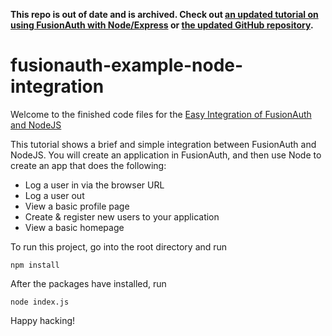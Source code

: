 **This repo is out of date and is archived. Check out [an updated tutorial on using FusionAuth with Node/Express](https://fusionauth.io/docs/quickstarts/quickstart-javascript-express-web) or [the updated GitHub repository](https://github.com/FusionAuth/fusionauth-quickstart-javascript-express-web).**

# fusionauth-example-node-integration

Welcome to the finished code files for the [Easy Integration of FusionAuth and NodeJS](https://fusionauth.io/blog/2019/02/19/easy-integration-fusionauth-nodejs/)

This tutorial shows a brief and simple integration between FusionAuth and NodeJS. You will create an application in FusionAuth, and then use Node to create an app
that does the following: 
* Log a user in via the browser URL
* Log a user out 
* View a basic profile page
* Create & register new users to your application
* View a basic homepage 

To run this project, go into the root directory and run 

`npm install`

After the packages have installed, run 

`node index.js`

Happy hacking! 
